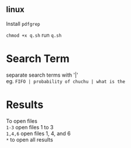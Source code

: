 ## linux

Install `pdfgrep`

`chmod +x q.sh`
run `q.sh`

# Search Term
separate search terms with '|' <br/>
eg. `FIFO | probability of chuchu | what is the`

# Results
To open files<br/>
`1-3` open files 1 to 3 <br/>
`1,4,6` open files 1, 4, and 6 <br />
`*` to open all results
